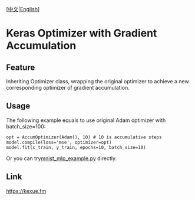 [<a href="https://github.com/bojone/accum_optimizer_for_keras/blob/master/README.md">中文</a>|<a href="https://github.com/bojone/accum_optimizer_for_keras/blob/master/README_en.md">English</a>]

# Keras Optimizer with Gradient Accumulation

## Feature

Inheriting Optimizer class, wrapping the original optimizer to achieve a new corresponding optimizer of gradient accumulation.

## Usage

The following example equals to use original Adam optimizer with batch_size=100:
```
opt = AccumOptimizer(Adam(), 10) # 10 is accumulative steps
model.compile(loss='mse', optimizer=opt)
model.fit(x_train, y_train, epochs=10, batch_size=10)
```
Or you can try<a href="https://github.com/bojone/accum_optimizer_for_keras/blob/master/mnist_mlp_example.py">mnist_mlp_example.py</a> directly.

## Link
https://kexue.fm

